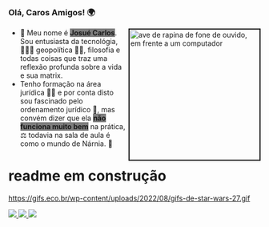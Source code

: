 ### Olá, Caros Amigos! 🌍



<img align="right" src="https://staticctf.ubisoft.com/J3yJr34U2pZ2Ieem48Dwy9uqj5PNUQTn/JH6YdfXgphbLqTjpxtfk4/6f91679758b78d14a92b36b5cebf19d8/SWO_Promo_ScoundrelDuo_1920x1080_Mobile.png" border="2" width="260px" height="260px" alt="ave de rapina de fone de ouvido, em frente a um computador"/>

<ul>
    <li>👋 Meu nome é <b style="background-color:rgba(0, 0, 0, 0.5);">Josué Carlos</b>. Sou entusiasta da tecnológia, 👨🏽‍💻  geopolítica 👮🏽, filosofia  e todas coisas que traz uma reflexão profunda sobre a vida e sua matrix. </li>
    <li> Tenho formação na área jurídica 👨‍⚖️ e por conta disto sou fascinado pelo ordenamento jurídico 🏢, mas convém dizer que ela <b style="background-color:rgba(0, 0, 0, 0.5);">não funciona muito bem</b> na prática, ⚖️ todavia na sala de aula é como o mundo de Nárnia. 💐 </li>
  </ul>

</ul>

<h1>readme em construção</h1>

https://gifs.eco.br/wp-content/uploads/2022/08/gifs-de-star-wars-27.gif

<a href="https://www.linkedin.com/in/josuecarlosdasilva/" alt="linkedin" target="_blank">
    <img src="https://img.shields.io/badge/LinkedIn-black?style=for-the-badge&logo=linkedin&logoColor=11c6c7">
</a>
<a href="https://github.com/jcarloscody" alt="github" target="blank">
    <img src="https://img.shields.io/badge/GitHub-black?style=for-the-badge&logo=github&logoColor=11c6c7">
</a>
<a href="mailto:josuecarlosos2@gmail.com?subject=HiThere">
    <img src="https://img.shields.io/badge/Gmail-black?style=for-the-badge&logo=gmail&logoColor=11c6c7">
</a>
